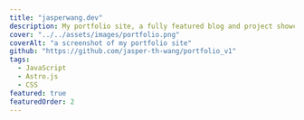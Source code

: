 ```yaml
---
title: "jasperwang.dev"
description: My portfolio site, a fully featured blog and project showcase website. Besides the Static Site Generator itself, all features, components and the theme itself are made by me.
cover: "../../assets/images/portfolio.png"
coverAlt: "a screenshot of my portfolio site"
github: "https://github.com/jasper-th-wang/portfolio_v1"
tags:
  - JavaScript
  - Astro.js
  - CSS
featured: true
featuredOrder: 2
---
```

